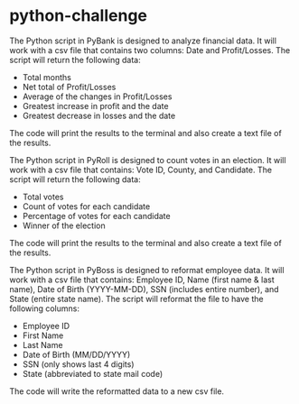 # python-challenge
The Python script in PyBank is designed to analyze financial data.  It will work with a csv file that contains two columns: Date and Profit/Losses.  The script will return the following data:
* Total months
* Net total of Profit/Losses
* Average of the changes in Profit/Losses
* Greatest increase in profit and the date
* Greatest decrease in losses and the date

The code will print the results to the terminal and also create a text file of the results.

The Python script in PyRoll is designed to count votes in an election.  It will work with a csv file that contains: Vote ID, County, and Candidate.  The script will return the following data:
* Total votes
* Count of votes for each candidate
* Percentage of votes for each candidate
* Winner of the election

The code will print the results to the terminal and also create a text file of the results.

The Python script in PyBoss is designed to reformat employee data.  It will work with a csv file that contains: Employee ID, Name (first name & last name), Date of Birth (YYYY-MM-DD), SSN (includes entire number), and State (entire state name).  The script will reformat the file to have the following columns:
* Employee ID
* First Name
* Last Name
* Date of Birth (MM/DD/YYYY)
* SSN (only shows last 4 digits)
* State (abbreviated to state mail code)

The code will write the reformatted data to a new csv file.


